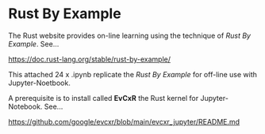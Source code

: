 # Rust By Example

The Rust website provides on-line learning using the technique of *Rust By Example*. See...

https://doc.rust-lang.org/stable/rust-by-example/

This attached 24 x .ipynb replicate the *Rust By Example* for off-line use with Jupyter-Noetbook.

A prerequisite is to install called **EvCxR** the Rust kernel for Jupyter-Notebook. See...

https://github.com/google/evcxr/blob/main/evcxr_jupyter/README.md
